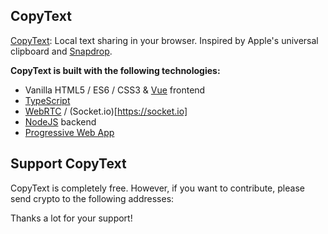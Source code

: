 ## CopyText

[CopyText](https://copytext.net): Local text sharing in your browser. Inspired by Apple's universal clipboard and [Snapdrop](https://snapdrop.net).

**CopyText is built with the following technologies:**

- Vanilla HTML5 / ES6 / CSS3 & [Vue](https://vuejs.org/) frontend
- [TypeScript](https://www.typescriptlang.org/)
- [WebRTC](http://webrtc.org/) / (Socket.io)[https://socket.io]
- [NodeJS](https://nodejs.org/en/) backend
- [Progressive Web App](https://wikipedia.org/wiki/Progressive_Web_App)

## Support CopyText

CopyText is completely free. However, if you want to contribute, please send crypto to the following addresses:

Thanks a lot for your support!
